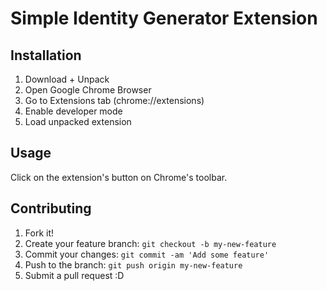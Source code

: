 # Simple Identity Generator Extension

## Installation

1. Download + Unpack
2. Open Google Chrome Browser
3. Go to Extensions tab (chrome://extensions)
4. Enable developer mode
5. Load unpacked extension

## Usage

Click on the extension's button on Chrome's toolbar.

## Contributing

1. Fork it!
2. Create your feature branch: `git checkout -b my-new-feature`
3. Commit your changes: `git commit -am 'Add some feature'`
4. Push to the branch: `git push origin my-new-feature`
5. Submit a pull request :D
